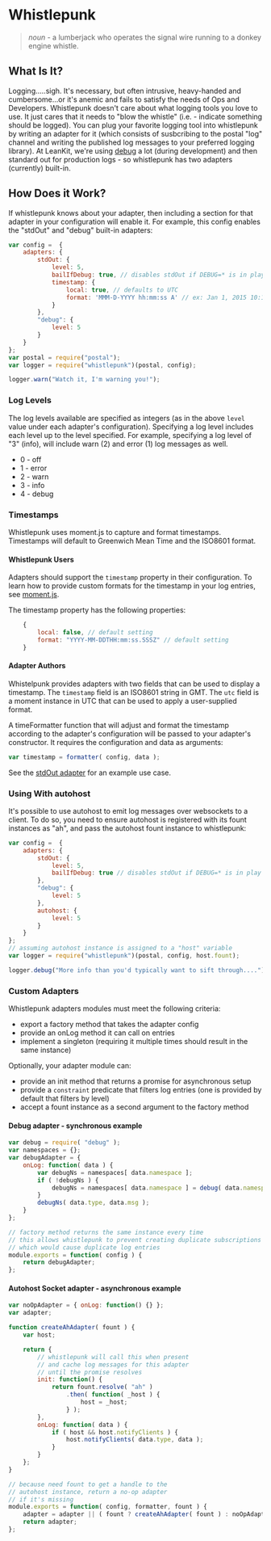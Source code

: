 # Whistlepunk

> *noun* - a lumberjack who operates the signal wire running to a donkey engine whistle.

## What Is It?
Logging.....sigh. It's necessary, but often intrusive, heavy-handed and cumbersome...or it's anemic and fails to satisfy the needs of Ops and Developers. Whistlepunk doesn't care about what logging tools you love to use. It just cares that it needs to "blow the whistle" (i.e. - indicate something should be logged). You can plug your favorite logging tool into whistlepunk by writing an adapter for it (which consists of susbcribing to the postal "log" channel and writing the published log messages to your preferred logging library). At LeanKit, we're using [debug]() a lot (during development) and then standard out for production logs - so whistlepunk has two adapters (currently) built-in.

## How Does it Work?
If whistlepunk knows about your adapter, then including a section for that adapter in your configuration will enable it. For example, this config enables the "stdOut" and "debug" built-in adapters:

```javascript
var config =  {
	adapters: {
		stdOut: {
			level: 5,
			bailIfDebug: true, // disables stdOut if DEBUG=* is in play
			timestamp: {
				local: true, // defaults to UTC
				format: 'MMM-D-YYYY hh:mm:ss A' // ex: Jan 1, 2015 10:15:20 AM
			}
		},
		"debug": {
			level: 5
		}
	}
};
var postal = require("postal");
var logger = require("whistlepunk")(postal, config);

logger.warn("Watch it, I'm warning you!");
```

### Log Levels
The log levels available are specified as integers (as in the above `level` value under each adapter's configuration). Specifying a log level includes each level up to the level specified. For example, specifying a log level of "3" (info), will include warn (2) and error (1) log messages as well.

* 0 - off
* 1 - error
* 2 - warn
* 3 - info
* 4 - debug

### Timestamps
Whistlepunk uses moment.js to capture and format timestamps. Timestamps will default to Greenwich Mean Time and the ISO8601 format.

#### Whistlepunk Users
Adapters should support the `timestamp` property in their configuration. To learn how to provide custom formats for the timestamp in your log entries, see [moment.js](http://momentjs.com/docs/#/displaying/format/).

The timestamp property has the following properties:

```javascript
	{
		local: false, // default setting
		format: "YYYY-MM-DDTHH:mm:ss.SSSZ" // default setting
	}
```

#### Adapter Authors
Whistelpunk provides adapters with two fields that can be used to display a timestamp. The `timestamp` field is an ISO8601 string in GMT. The `utc` field is a moment instance in UTC that can be used to apply a user-supplied format.

A timeFormatter function that will adjust and format the timestamp according to the adapter's configuration will be passed to your adapter's constructor. It requires the configuration and data as arguments:

```javascript
var timestamp = formatter( config, data );
```

See the [stdOut adapter](/blob/master/src/adapters/stdOut.js) for an example use case.

### Using With autohost
It's possible to use autohost to emit log messages over websockets to a client. To do so, you need to ensure autohost is registered with its fount instances as "ah", and pass the autohost fount instance to whistlepunk:

```javascript
var config =  {
	adapters: {
		stdOut: {
			level: 5,
			bailIfDebug: true // disables stdOut if DEBUG=* is in play
		},
		"debug": {
			level: 5
		},
		autohost: {
			level: 5
		}
	}
};
// assuming autohost instance is assigned to a "host" variable
var logger = require("whistlepunk")(postal, config, host.fount);

logger.debug("More info than you'd typically want to sift through....");
```

### Custom Adapters
Whistlepunk adapters modules must meet the following criteria:

 * export a factory method that takes the adapter config
 * provide an onLog method it can call on entries
 * implement a singleton (requiring it multiple times should result in the same instance)

Optionally, your adapter module can:

 * provide an init method that returns a promise for asynchronous setup
 * provide a `constraint` predicate that filters log entries (one is provided by default that filters by level)
 * accept a fount instance as a second argument to the factory method

#### Debug adapter - synchronous example
```js
var debug = require( "debug" );
var namespaces = {};
var debugAdapter = {
	onLog: function( data ) {
		var debugNs = namespaces[ data.namespace ];
		if ( !debugNs ) {
			debugNs = namespaces[ data.namespace ] = debug( data.namespace );
		}
		debugNs( data.type, data.msg );
	}
};

// factory method returns the same instance every time
// this allows whistlepunk to prevent creating duplicate subscriptions
// which would cause duplicate log entries
module.exports = function( config ) {
	return debugAdapter;
};
```

#### Autohost Socket adapter - asynchronous example
```js
var noOpAdapter = { onLog: function() {} };
var adapter;

function createAhAdapter( fount ) {
	var host;

	return {
		// whistlepunk will call this when present
		// and cache log messages for this adapter
		// until the promise resolves
		init: function() {
			return fount.resolve( "ah" )
				.then( function( _host ) {
					host = _host;
				} );
		},
		onLog: function( data ) {
			if ( host && host.notifyClients ) {
				host.notifyClients( data.type, data );
			}
		}
	};
}

// because need fount to get a handle to the
// autohost instance, return a no-op adapter
// if it's missing
module.exports = function( config, formatter, fount ) {
	adapter = adapter || ( fount ? createAhAdapter( fount ) : noOpAdapter );
	return adapter;
};
```
